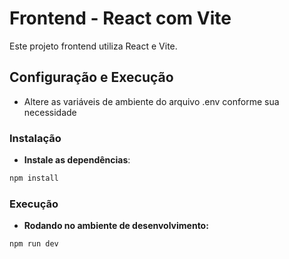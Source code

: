# Frontend - React com Vite

Este projeto frontend utiliza React e Vite.

## Configuração e Execução

- Altere as variáveis de ambiente do arquivo .env conforme sua necessidade

### Instalação

- **Instale as dependências**:

```bash
npm install
```

### Execução

- **Rodando no ambiente de desenvolvimento:**

```bash
npm run dev
```